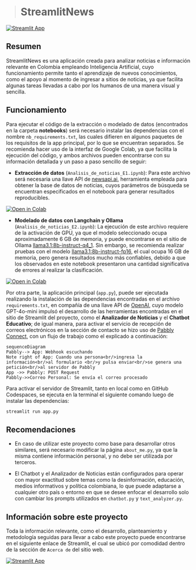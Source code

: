 > # StreamlitNews
[![Streamlit App](https://static.streamlit.io/badges/streamlit_badge_black_white.svg)](https://eedx-news.streamlit.app)

## Resumen
StreamlitNews es una aplicación creada para analizar noticias e información relevante en Colombia empleando Inteligencia Artificial, cuyo funcionamiento permite tanto el aprendizaje de nuevos conocimientos, como el apoyo al momento de ingresar a sitios de noticias, ya que facilita algunas tareas llevadas a cabo por los humanos de una manera visual y sencilla.

## Funcionamiento
Para ejecutar el código de la extracción o modelado de datos (encontrados en la carpeta **notebooks**) será necesario instalar las dependencias con el nombre `nb_requirements.txt`, las cuales difieren en algunos paquetes de los requisitos de la app principal, por lo que se encuentran separados. Se recomienda hacer uso de la interfaz de Google Colab, ya que facilita la ejecución del código, y ambos archivos pueden encontrarse con su información detallada y un paso a paso sencillo de seguir:

- **Extracción de datos** (`Analisis_de_noticias_E1.ipynb`): Para este archivo será necesaria una llave API de [newsapi.ai](https://newsapi.ai/), herramienta empleada para obtener la base de datos de noticias, cuyos parámetros de búsqueda se encuentran especificados en el notebook para generar resultados reproducibles.
  
[![Open in Colab](https://colab.research.google.com/assets/colab-badge.svg)](https://colab.research.google.com/drive/1LGyeJ74Oy1ixMHJuTEv-tgegAuyHmx1h?usp=sharing)

- **Modelado de datos con Langchain y Ollama** (`Analisis_de_noticias_E2.ipynb`): La ejecución de este archivo requiere de la activación de GPU, ya que el modelo seleccionado ocupa aproximadamente 6 GB de memoria, y puede encontrarse en el sitio de Ollama [llama3.1:8b-instruct-q4_1](https://ollama.com/library/llama3.1:8b-instruct-q4_1). Sin embargo, se recomienda realizar pruebas con el modelo [llama3.1:8b-instruct-fp16](https://ollama.com/library/llama3.1:8b-instruct-fp16), el cual ocupa 16 GB de memoria, pero genera resultados mucho más confiables, debido a que los observados en este notebook presentaron una cantidad significativa de errores al realizar la clasificación.
  
[![Open in Colab](https://colab.research.google.com/assets/colab-badge.svg)](https://colab.research.google.com/drive/17rvpBJ_ByemVUQGadFEOsocVnnjgHURL?usp=sharing)

Por otra parte, la aplicación principal (`app.py`), puede ser ejecutada realizando la instalación de las dependencias encontradas en el archivo `requirements.txt`, en compañía de una llave API de [OpenAI](https://openai.com/), cuyo modelo GPT-4o-mini impulsó el desarrollo de las herramientas encontradas en el sitio de Streamlit del proyecto, como el **Analizador de Noticias** y el **Chatbot Educativo**; de igual manera, para activar el servicio de recepción de correos electrónicos en la sección de contacto se hizo uso de [Pabbly Connect](https://www.pabbly.com/), con un flujo de trabajo como el explicado a continuación:

```mermaid
sequenceDiagram
Pabbly--> App: Webhook escuchando
Note right of App: Cuando una persona<br/>ingresa la información<br/>al formulario <br/>y pulsa enviar<br/>se genera una petición<br/>al servidor de Pabbly
App ->> Pabbly: POST Request
Pabbly->>Correo Personal: Se envía el correo procesado
```

Para activar el servidor de Streamlit, tanto en local como en GitHub Codespaces, se ejecuta en la terminal el siguiente comando luego de instalar las dependencias:

```bash
streamlit run app.py
```

## Recomendaciones
- En caso de utilizar este proyecto como base para desarrollar otros similares, será necesario modificar la página `about_me.py`, ya que la misma contiene información personal, y no debe ser utilizada por terceros.

- El Chatbot y el Analizador de Noticias están configurados para operar con mayor exactitud sobre temas como la desinformación, educación, medios informativos y política colombiana, lo que puede adaptarse a cualquier otro país o entorno en que se desee enfocar el desarrollo solo con cambiar los prompts utilizados en `chatbot.py` y `text_analyzer.py`.

## Información sobre este proyecto
Toda la información relevante, como el desarrollo, planteamiento y metodología seguidas para llevar a cabo este proyecto puede encontrarse en el siguiente enlace de Streamlit, el cual se ubicó por comodidad dentro de la sección de `Acerca de` del sitio web.

[![Streamlit App](https://static.streamlit.io/badges/streamlit_badge_black_white.svg)](https://eedx-news.streamlit.app/about_tool)
